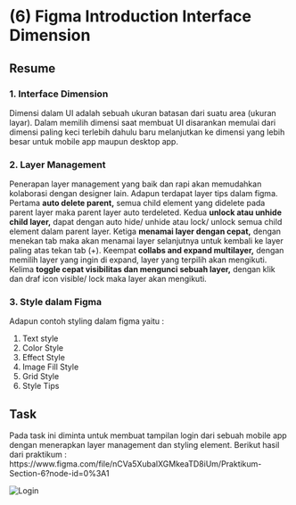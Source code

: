 <h1>(6) Figma Introduction Interface Dimension</h1>

<h2>Resume</h2>
<h3>1. Interface Dimension</h3>
<p>
    Dimensi dalam UI adalah sebuah ukuran batasan dari suatu area (ukuran layar). Dalam memilih dimensi saat membuat UI disarankan memulai dari dimensi paling keci terlebih dahulu baru melanjutkan ke dimensi yang lebih besar untuk mobile app maupun desktop app.
</p>
<h3>2. Layer Management</h3>
<p>
    Penerapan layer management yang baik dan rapi akan memudahkan kolaborasi dengan designer lain. Adapun terdapat layer tips dalam figma. Pertama <strong>auto delete parent,</strong> semua child element yang didelete pada parent layer maka parent layer auto terdeleted. Kedua <strong>unlock atau unhide child layer,</strong> dapat dengan auto hide/ unhide atau lock/ unlock semua child element dalam parent layer. Ketiga <strong>menamai layer dengan cepat,</strong> dengan menekan tab maka akan menamai layer selanjutnya untuk kembali ke layer paling atas tekan tab (+). Keempat <strong>collabs and expand multilayer,</strong> dengan memilih layer yang ingin di expand, layer yang terpilih akan mengikuti. Kelima <strong>toggle cepat visibilitas dan mengunci sebuah layer,</strong> dengan klik dan draf icon visible/ lock maka layer akan mengikuti.
</p>
<h3>3. Style dalam Figma</h3>
<p>
    Adapun contoh styling dalam figma yaitu : 
    <ol>
    <li>Text style</li>    
    <li>Color Style</li> 
    <li>Effect Style</li> 
    <li>Image Fill Style</li> 
    <li>Grid Style</li> 
    <li>Style Tips</li> 
    </ol>
</p>

<h2>Task</h2>
<p>
    Pada task ini diminta untuk membuat tampilan login dari sebuah mobile app dengan menerapkan layer management dan styling element.
    Berikut hasil dari praktikum :
    https://www.figma.com/file/nCVa5XubalXGMkeaTD8iUm/Praktikum-Section-6?node-id=0%3A1
</p>

![Login](https://user-images.githubusercontent.com/80687802/156315809-8badfafc-7dc7-4a36-b760-3e66cb16477b.png)
